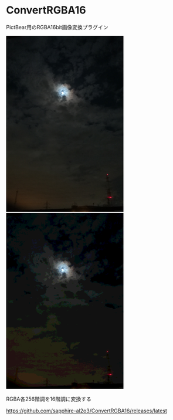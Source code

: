 # ConvertRGBA16
PictBear用のRGBA16bit画像変換プラグイン

![サンプル画像](sample.png)
![結果画像](result.png)

RGBA各256階調を16階調に変換する

https://github.com/sapphire-al2o3/ConvertRGBA16/releases/latest

